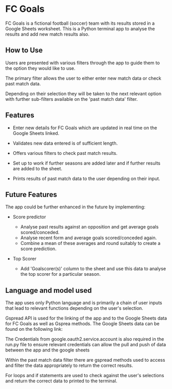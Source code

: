 # FC Goals

FC Goals is a fictional football (soccer) team with its results stored in a Google Sheets worksheet. This is a Python terminal app to analyse the results and add new match results also.


## How to Use

Users are presented with various filters through the app to guide them to the option they would like to use.

The primary filter allows the user to either enter new match data or check past match data.

Depending on their selection they will be taken to the next relevant option with further sub-filters available on the 'past match data' filter.

## Features

- Enter new details for FC Goals which are updated in real time on the Google Sheets linked.

- Validates new data entered is of sufficient length.

- Offers various filters to check past match results.

- Set up to work if further seasons are added later and if further results are added to the sheet.

- Prints results of past match data to the user depending on their input.

## Future Features

The app could be further enhanced in the future by implementing:

- Score predictor 

    - Analyse past results against an opposition and get average goals scored/conceded.
    - Analyse recent form and average goals scored/conceded again.
    - Combine a mean of these averages and round suitably to create a score prediction. 

- Top Scorer 

    - Add 'Goalscorer(s)' column to the sheet and use this data to analyse the top scorer for a particular season.

## Language and model used

The app uses only Python language and is primarily a chain of user inputs that lead to relevant functions depending on the user's selection.

Gspread API is used for the linking of the app and to the Google Sheets data for FC Goals as well as Gsprea methods. The Google Sheets data can be found on the following link:


The Credentials from google.oauth2.service.account is also required in the run.py file to ensure relevant credentials can allow the pull and push of data between the app and the google sheets

Within the past match data filter there are gspread methods used to access and filter the data appropriately to return the correct results.

For loops and if statements are used to check against the user's selections and return the correct data to printed to the terminal.